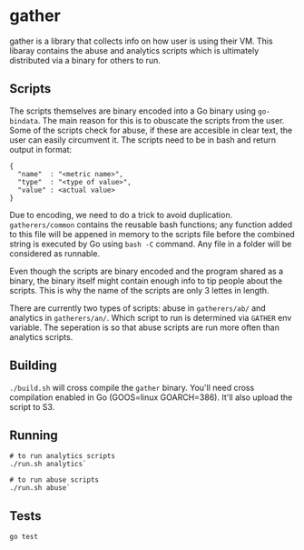 # gather

gather is a library that collects info on how user is using their VM. This libaray contains the abuse and analytics scripts which is ultimately distributed via a binary for others to run.

## Scripts

The scripts themselves are binary encoded into a Go binary using `go-bindata`. The main reason for this is to obuscate the scripts from the user. Some of the scripts check for abuse, if these are accesible in clear text, the user can easily circumvent it. The scripts need to be in bash and return output in format:

```
{
  "name"  : "<metric name>",
  "type"  : "<type of value>",
  "value" : <actual value>
}
```

Due to encoding, we need to do a trick to avoid duplication. `gatherers/common` contains the reusable bash functions; any function added to this file will be appened in memory to the scripts file before the combined string is executed by Go using `bash -C` command. Any file in a folder will be considered as runnable.

Even though the scripts are binary encoded and the program shared as a binary, the binary itself might contain enough info to tip people about the scripts. This is why the name of the scripts are only 3 lettes in length.

There are currently two types of scripts: abuse in `gatherers/ab/` and analytics in `gatherers/an/`. Which script to run is determined via `GATHER` env variable. The seperation is so that abuse scripts are run more often than analytics scripts.

## Building

`./build.sh` will cross compile the `gather` binary. You'll need cross compilation enabled in Go (GOOS=linux GOARCH=386). It'll also upload the script to S3.

## Running

    # to run analytics scripts
    ./run.sh analytics`

    # to run abuse scripts
    ./run.sh abuse`

## Tests

`go test`
